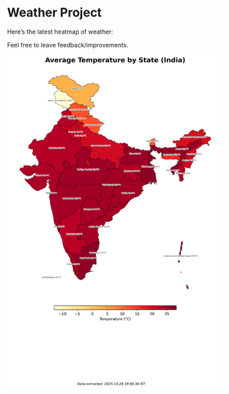 # Weather Project

Here’s the latest heatmap of weather:

Feel free to leave feedback/improvements.

![India Heatmap](docs/assets/india_heatmap.png?v=00C57C)

